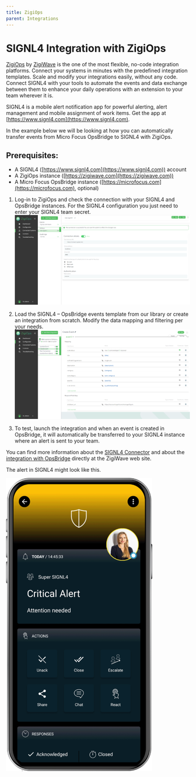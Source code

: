 ```yaml
---
title: ZigiOps
parent: Integrations
---
```

# SIGNL4 Integration with ZigiOps

[ZigiOps](https://zigiwave.com/zigiops/) by [ZigiWave](https://zigiwave.com/) is the one of the most flexible, no-code integration platforms. Connect your systems in minutes with the predefined integration templates. Scale and modify your integrations easily, without any code. Connect SIGNL4 with your tools to automate the events and data exchange between them to enhance your daily operations with an extension to your team wherever it is.

SIGNL4 is a mobile alert notification app for powerful alerting, alert management and mobile assignment of work items. Get the app at [https://www.signl4.com](https://www.signl4.com).

In the example below we will be looking at how you can automatically transfer events from Micro Focus OpsBridge to SIGNL4 with ZigiOps.

## Prerequisites:
- A SIGNL4 ([https://www.signl4.com](https://www.signl4.com)) account
- A ZigiOps instance ([https://zigiwave.com](https://zigiwave.com))
- A Micro Focus OpsBridge instance ([https://microfocus.com](https://microfocus.com), optional)

1. Log-in to ZigiOps and check the connection with your SIGNL4 and OpsBridge instances. For the SIGNL4 configuration you just need to enter your SIGNL4 team secret.
![Connection-Check](connection.png)

2. Load the SIGNL4 – OpsBridge events template from our library or create an integration from scratch. Modify the data mapping and filtering per your needs.
![Templates](templates.png)

3. To test, launch the integration and when an event is created in OpsBridge, it will automatically be transferred to your SIGNL4 instance where an alert is sent to your team.

You can find more information about the [SIGNL4 Connector](https://zigiwave.com/signl4-integrations/?utm_source=newsletter&utm_medium=mail&utm_campaign=signl4&utm_id=newsletter-signl4) and about the [integration with OpsBridge](https://www.zigiwave.com/integrations/signl4-opsbridge-integration) directly at the ZigiWave web site.

The alert in SIGNL4 might look like this.

![SIGNL4 Alert](signl4-alert.png)
